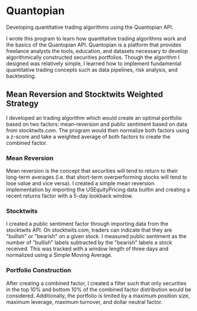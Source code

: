 # Quantopian
Developing quantitative trading algorithms using the Quantopian API.

I wrote this program to learn how quantitative trading algorithms work and the basics of the Quantopian API. Quantopian is a platform that provides freelance analysts the tools, education, and datasets necessary to develop algorithmically constructed securities portfolios. Though the algorithm I designed was relatively simple, I learned how to implement fundamental quantitative trading concepts such as data pipelines, risk analysis, and backtesting.  

## Mean Reversion and Stocktwits Weighted Strategy

I developed an trading algorithm which would create an optimal portfolio based on two factors: mean-reversion and public sentiment based on data from stocktwits.com. The program would then normalize both factors using a z-score and take a weighted average of both factors to create the combined factor.

### Mean Reversion

Mean reversion is the concept that securities will tend to return to their long-term averages (i.e. that short-term overperforming stocks will tend to lose value and vice versa). I created a simple mean reversion implementation by importing the USEquityPricing data builtin and creating a recent returns factor with a 5-day lookback window. 

### Stocktwits

I created a public sentiment factor through importing data from the stocktwits API. On stocktwits.com, traders can indicate that they are "bullish" or "bearish" on a given stock. I measured public sentiment as the number of "bullish" labels subtracted by the "bearish" labels a stock received. This was tracked with a window length of three days and normalized using a Simple Moving Average.

### Portfolio Construction

After creating a combined factor, I created a filter such that only securities in the top 10% and bottom 10% of the combined factor distribution would be considered. Additionally, the portfolio is limited by a maximum position size, maximum leverage, maximum turnover, and dollar neutral factor.
